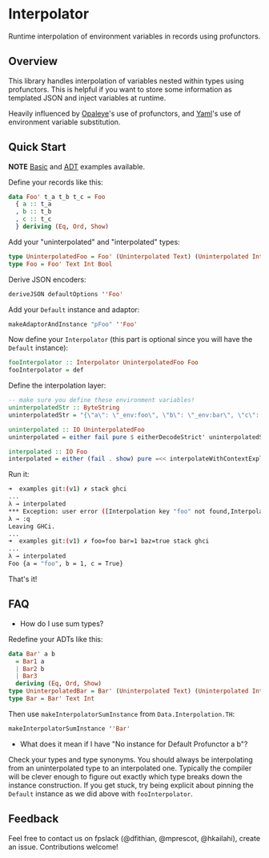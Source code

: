 # Interpolator

Runtime interpolation of environment variables in records using profunctors.

## Overview

This library handles interpolation of variables nested within types using profunctors. This is
helpful if you want to store some information as templated JSON and inject variables at runtime.

Heavily influenced by [Opaleye](http://hackage.haskell.org/package/opaleye)'s use of profunctors,
and [Yaml](http://hackage.haskell.org/package/yaml)'s use of environment variable substitution.

## Quick Start

**NOTE** [Basic](examples/Basic.hs) and [ADT](examples/ADT.hs) examples available.

Define your records like this:

```haskell
data Foo' t_a t_b t_c = Foo
  { a :: t_a
  , b :: t_b
  , c :: t_c
  } deriving (Eq, Ord, Show)
```

Add your "uninterpolated" and "interpolated" types:

```haskell
type UninterpolatedFoo = Foo' (Uninterpolated Text) (Uninterpolated Int) (Uninterpolated Bool)
type Foo = Foo' Text Int Bool
```

Derive JSON encoders:

```haskell
deriveJSON defaultOptions ''Foo'
```

Add your `Default` instance and adaptor:

```haskell
makeAdaptorAndInstance "pFoo" ''Foo'
```

Now define your `Interpolator` (this part is optional since you will have the `Default` instance):

```haskell
fooInterpolator :: Interpolator UninterpolatedFoo Foo
fooInterpolator = def
```

Define the interpolation layer:

```haskell
-- make sure you define these environment variables!
uninterpolatedStr :: ByteString
uninterpolatedStr = "{\"a\": \"_env:foo\", \"b\": \"_env:bar\", \"c\": \"_env:baz\" }"

uninterpolated :: IO UninterpolatedFoo
uninterpolated = either fail pure $ eitherDecodeStrict' uninterpolatedStr

interpolated :: IO Foo
interpolated = either (fail . show) pure =<< interpolateWithContextExplicit fooInterpolator =<< uninterpolated
```

Run it:

```bash
➜  examples git:(v1) ✗ stack ghci
...
λ → interpolated
*** Exception: user error ([Interpolation key "foo" not found,Interpolation key "bar" not found,Interpolation key "baz" not found])
λ → :q
Leaving GHCi.
...
➜  examples git:(v1) ✗ foo=foo bar=1 baz=true stack ghci
...
λ → interpolated
Foo {a = "foo", b = 1, c = True}
```

That's it!

## FAQ

* How do I use sum types?

Redefine your ADTs like this:

```haskell
data Bar' a b
  = Bar1 a
  | Bar2 b
  | Bar3
  deriving (Eq, Ord, Show)
type UninterpolatedBar = Bar' (Uninterpolated Text) (Uninterpolated Int)
type Bar = Bar' Text Int
```

Then use `makeInterpolatorSumInstance` from `Data.Interpolation.TH`:

```haskell
makeInterpolatorSumInstance ''Bar'
```

* What does it mean if I have "No instance for Default Profunctor a b"?

Check your types and type synonyms. You should always be interpolating from an uninterpolated
type to an interpolated one. Typically the compiler will be clever enough to figure out exactly
which type breaks down the instance construction. If you get stuck, try being explicit about pinning
the `Default` instance as we did above with `fooInterpolator`.

## Feedback

Feel free to contact us on fpslack (@dfithian, @mprescot, @hkailahi), create an issue. Contributions
welcome!
